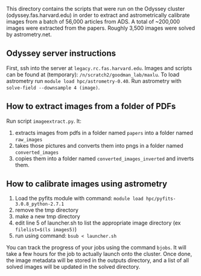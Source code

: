 This directory contains the scripts that were run on the Odyssey cluster (odyssey.fas.harvard.edu) in order to extract and astrometrically calibrate images from a batch of 56,000 articles from ADS. A total of ~200,000 images were extracted from the papers. Roughly 3,500 images were solved by astrometry.net.

## Odyssey server instructions

First, ssh into the server at ``legacy.rc.fas.harvard.edu``. Images and scripts can be found at (temporary): ``/n/scratch2/goodman_lab/maxlu``. To load astrometry run ``module load hpc/astrometry-0.40``. Run astrometry with ``solve-field --downsample 4 (image)``.

## How to extract images from a folder of PDFs

Run script ``imageextract.py``. It:
1. extracts images from pdfs in a folder named ``papers`` into a folder named ``raw_images`` 
2. takes those pictures and converts them into pngs in a folder named ``converted_images``
3. copies them into a folder named ``converted_images_inverted`` and inverts them.

## How to calibrate images using astrometry

1. Load the pyfits module with command: ``module load hpc/pyfits-3.0.8_python-2.7.1``
2. remove the tmp directory
3. make a new tmp directory
4. edit line 5 of launcher.sh to list the appropriate image directory (ex ``filelist=$(ls images5)``)
5. run using command: ``bsub < launcher.sh``

You can track the progress of your jobs using the command ``bjobs``. It will take a few hours for the job to actually launch onto the cluster. Once done, the image metadata will be stored in the outputs directory, and a list of all solved images will be updated in the solved directory.

